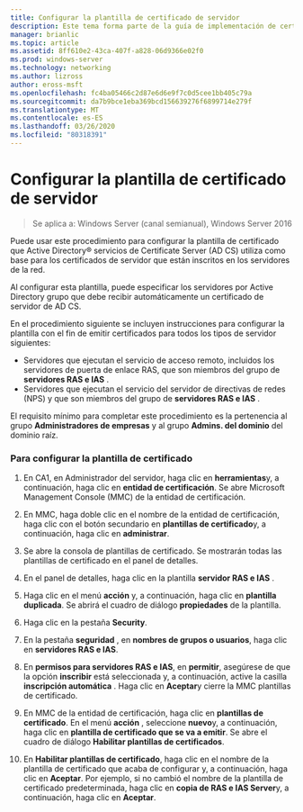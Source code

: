 ```yaml
---
title: Configurar la plantilla de certificado de servidor
description: Este tema forma parte de la guía de implementación de certificados de servidor para las implementaciones cableadas e inalámbricas de 802.1 X
manager: brianlic
ms.topic: article
ms.assetid: 8ff610e2-43ca-407f-a828-06d9366e02f0
ms.prod: windows-server
ms.technology: networking
ms.author: lizross
author: eross-msft
ms.openlocfilehash: fc4ba05466c2d87e6d6e9f7c0d5cee1bb405c79a
ms.sourcegitcommit: da7b9bce1eba369bcd156639276f6899714e279f
ms.translationtype: MT
ms.contentlocale: es-ES
ms.lasthandoff: 03/26/2020
ms.locfileid: "80318391"
---
```

# <a name="configure-the-server-certificate-template"></a>Configurar la plantilla de certificado de servidor

>Se aplica a: Windows Server (canal semianual), Windows Server 2016

Puede usar este procedimiento para configurar la plantilla de certificado que Active Directory&reg; servicios de Certificate Server (AD CS) utiliza como base para los certificados de servidor que están inscritos en los servidores de la red.  
  
Al configurar esta plantilla, puede especificar los servidores por Active Directory grupo que debe recibir automáticamente un certificado de servidor de AD CS.   
  
En el procedimiento siguiente se incluyen instrucciones para configurar la plantilla con el fin de emitir certificados para todos los tipos de servidor siguientes:  
  
- Servidores que ejecutan el servicio de acceso remoto, incluidos los servidores de puerta de enlace RAS, que son miembros del grupo de **servidores RAS e IAS** .  
- Servidores que ejecutan el servicio del servidor de directivas de redes (NPS) y que son miembros del grupo de **servidores RAS e IAS** .  
  
El requisito mínimo para completar este procedimiento es la pertenencia al grupo **Administradores de empresas** y al grupo **Admins. del dominio** del dominio raíz.  
  
### <a name="to-configure-the-certificate-template"></a>Para configurar la plantilla de certificado  
  
1.  En CA1, en Administrador del servidor, haga clic en **herramientas**y, a continuación, haga clic en **entidad de certificación**. Se abre Microsoft Management Console (MMC) de la entidad de certificación.  
  
2.  En MMC, haga doble clic en el nombre de la entidad de certificación, haga clic con el botón secundario en **plantillas de certificado**y, a continuación, haga clic en **administrar**.  
  
3.  Se abre la consola de plantillas de certificado. Se mostrarán todas las plantillas de certificado en el panel de detalles.  
  
4.  En el panel de detalles, haga clic en la plantilla **servidor RAS e IAS** .  
  
5.  Haga clic en el menú **acción** y, a continuación, haga clic en **plantilla duplicada**. Se abrirá el cuadro de diálogo **propiedades** de la plantilla.  
  
6.  Haga clic en la pestaña **Security**.   
  
7.  En la pestaña **seguridad** , en **nombres de grupos o usuarios**, haga clic en **servidores RAS e IAS**.  
  
8.  En **permisos para servidores RAS e IAS**, en **permitir**, asegúrese de que la opción **inscribir** está seleccionada y, a continuación, active la casilla **inscripción automática** . Haga clic en **Aceptar**y cierre la MMC plantillas de certificado.  
  
9.  En MMC de la entidad de certificación, haga clic en **plantillas de certificado**. En el menú **acción** , seleccione **nuevo**y, a continuación, haga clic en **plantilla de certificado que se va a emitir**. Se abre el cuadro de diálogo **Habilitar plantillas de certificados**.  
  
10. En **Habilitar plantillas de certificado**, haga clic en el nombre de la plantilla de certificado que acaba de configurar y, a continuación, haga clic en **Aceptar**. Por ejemplo, si no cambió el nombre de la plantilla de certificado predeterminada, haga clic en **copia de RAS e IAS Server**y, a continuación, haga clic en **Aceptar**.  
  


